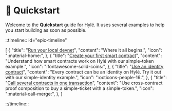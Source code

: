 # :checkered_flag: Quickstart

Welcome to the **Quickstart** guide for Hylé. It uses several examples to help you start building as soon as possible.

::timeline:: id="epic-timeline"

[
    {
        "title": "[Run your local devnet](./devnet.md)",
        "content": "Where it all begins.",
        "icon": ":material-home:",
    },
    {
        "title": "[Create your first smart contract](your-first-smart-contract.md)",
        "content": "Understand how smart contracts work on Hylé with our simple-token example.",
        "icon": ":fontawesome-solid-coins:",
    },
    {
        "title": "[Use an identity contract](custom-identity-contract.md)",
        "content": "Every contract can be an identity on Hylé. Try it out with our simple-identity example.",
        "icon": ":octicons-people-16:",
    },
    {
        "title": "[Call several contracts in one transaction](proof-composition.md)",
        "content": "Use cross-contract proof composition to buy a simple-ticket with a simple-token.",
        "icon": ":material-call-merge:",
    },
]

::/timeline::